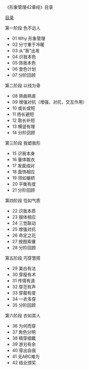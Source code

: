 《形象管理42章经》目录

[目录][1]
 
第一阶段 色不远人
-   01 Why 形象管理
-  02 分寸重于冷暖
-  03 从“我”出发
-  04 识我本色
- 05 饰我本色
-  06 食色计划
-  07 分阶回顾

第二阶段 以线为骨
- 08 熟曲熟直
- 09 增强对抗（增强，对抗，交互作用）
- 10 或长或短
-  11 扬长避短
- 12 取长补短
-  13 横竖有理
-  14 分阶回顾

第三阶段 我塑我形
- 15 识我本身
- 16 量体裁衣
- 17 发面成对
- 18 面饰相应
- 19 领如蝤蛴
- 20 平衡有度
- 21 分阶回顾

第四阶段 恰如气质
- 22 识我本质
- 23 服体相应
- 24 三觉联动
- 25 增强对抗
- 26 命定之花
- 27 按图索骥
- 28 分阶回顾

第五阶段 巧穿慧搭
- 29 美白有法
- 30 穿瘦有术
- 31 传情有道
- 32 穿范有声
- 33 穿靓有度
- 34 一衣多穿
- 35 分阶回顾

第六阶段 衣如其人
- 36 为何而穿
- 37 角色分明
- 38 精穿细戴
- 39 游刃有余
- 40 穿出自我
- 41 无ABC难为
- 42 结业颁奖

[1]:	http://omxx3oa7f.bkt.clouddn.com/note9_2740.JPG